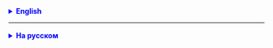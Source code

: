 

<details style="margin-top: 16px">
  <summary style="cursor: pointer; color: blue;"><b>English</b></summary>

1. Manually reproduce all the code written in class in your project.
2. Test authentication and authorization using Postman.

</details>

<hr>

<details style="margin-top: 16px">
  <summary style="cursor: pointer; color: blue;"><b>На русском</b></summary>

1. В своём проекте воспроизвести весь код, который писали на занятии.
2. Подробно продебажить весь написанный код, протестировав приложение по следующему плану:

- Получаем все продукты без авторизации - должно работать.- OK

- Получаем один продукт по идентификатору без авторизации - не должно работать, т.к. контент защищён. - OK

- Получаем один продукт, используя базовую авторизацию и неверный пароль - не должно работать по понятным причинам. - OK

- Получаем один продукт, используя базовую авторизацию и верный пароль - не должно работать, т.к. она отключена. - OK

- Получаем токены доступа и обновления для админа и юзера, сохраняем их куда-то, например, в файл. - OK

- Получаем продукт с невалидным токеном, например, можно удалить или добавить один символ - не должно работать, т.к. не должна проходить валидация токена. - OK
- Получаем продукт с валидным токеном юзера - должно работать. -OK
Изменяем время жизни токена на 2 минуты.
- Получаем продукт с токеном юзера, когда он истёк - не должно работать.
- Получаем новый токен доступа по токену обновления.
- Снова получаем продукт со свежим токеном - снова должно работать.
- Сохраняем продукт в БД, используя токен юзера - не должно работать, т.к. это действие разрешено только админу.
- Сохраняем продукт в БД, используя токен админа - должно работать.

При тестировании авторизации через Постман использовать вкладку Authorization, в поле Auth Type выбирать Bearer Token.

</details>


